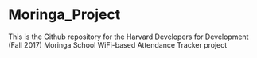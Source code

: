 # Moringa_Project
This is the Github repository for the Harvard Developers for Development (Fall 2017) Moringa School WiFi-based Attendance Tracker project

